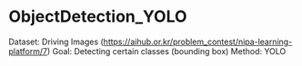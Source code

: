 # ObjectDetection_YOLO
Dataset: Driving Images (https://aihub.or.kr/problem_contest/nipa-learning-platform/7)
Goal: Detecting certain classes (bounding box)
Method: YOLO
